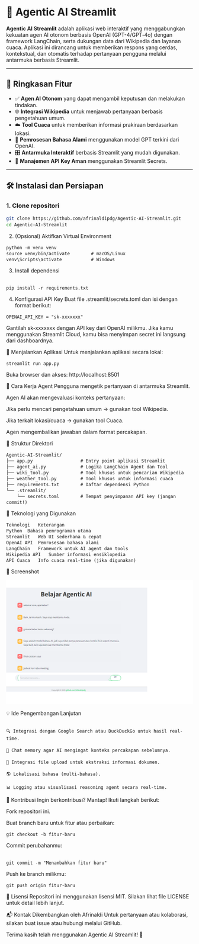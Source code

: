 # 🔮 Agentic AI Streamlit

**Agentic AI Streamlit** adalah aplikasi web interaktif yang menggabungkan kekuatan agen AI otonom berbasis OpenAI (GPT-4/GPT‑4o) dengan framework LangChain, serta dukungan data dari Wikipedia dan layanan cuaca. Aplikasi ini dirancang untuk memberikan respons yang cerdas, kontekstual, dan otomatis terhadap pertanyaan pengguna melalui antarmuka berbasis Streamlit.

---

## 📌 Ringkasan Fitur

- ✅ **Agen AI Otonom** yang dapat mengambil keputusan dan melakukan tindakan.
- 🌐 **Integrasi Wikipedia** untuk menjawab pertanyaan berbasis pengetahuan umum.
- ☁️ **Tool Cuaca** untuk memberikan informasi prakiraan berdasarkan lokasi.
- 🧠 **Pemrosesan Bahasa Alami** menggunakan model GPT terkini dari OpenAI.
- 🎛️ **Antarmuka Interaktif** berbasis Streamlit yang mudah digunakan.
- 🔐 **Manajemen API Key Aman** menggunakan Streamlit Secrets.

---

## 🛠️ Instalasi dan Persiapan

### 1. Clone repositori

```bash
git clone https://github.com/afrinaldipdg/Agentic-AI-Streamlit.git
cd Agentic-AI-Streamlit

```
2. (Opsional) Aktifkan Virtual Environment

```
python -m venv venv
source venv/bin/activate        # macOS/Linux
venv\Scripts\activate           # Windows
```

3. Install dependensi
```

pip install -r requirements.txt
```
4. Konfigurasi API Key
Buat file .streamlit/secrets.toml dan isi dengan format berikut:
```
OPENAI_API_KEY = "sk-xxxxxxx"
```
Gantilah sk-xxxxxxx dengan API key dari OpenAI milikmu.
Jika kamu menggunakan Streamlit Cloud, kamu bisa menyimpan secret ini langsung dari dashboardnya.

🚀 Menjalankan Aplikasi
Untuk menjalankan aplikasi secara lokal:

```
streamlit run app.py
```
Buka browser dan akses: http://localhost:8501

🧠 Cara Kerja Agent
Pengguna mengetik pertanyaan di antarmuka Streamlit.

Agen AI akan mengevaluasi konteks pertanyaan:

Jika perlu mencari pengetahuan umum → gunakan tool Wikipedia.

Jika terkait lokasi/cuaca → gunakan tool Cuaca.

Agen mengembalikan jawaban dalam format percakapan.

📂 Struktur Direktori
```
Agentic-AI-Streamlit/
├── app.py                  # Entry point aplikasi Streamlit
├── agent_ai.py             # Logika LangChain Agent dan Tool
├── wiki_tool.py            # Tool khusus untuk pencarian Wikipedia
├── weather_tool.py         # Tool khusus untuk informasi cuaca
├── requirements.txt        # Daftar dependensi Python
└── .streamlit/
    └── secrets.toml        # Tempat penyimpanan API key (jangan commit!)
```
🧰 Teknologi yang Digunakan
```
Teknologi	Keterangan
Python	Bahasa pemrograman utama
Streamlit	Web UI sederhana & cepat
OpenAI API	Pemrosesan bahasa alami
LangChain	Framework untuk AI agent dan tools
Wikipedia API	Sumber informasi ensiklopedia
API Cuaca	Info cuaca real-time (jika digunakan)
```
📸 Screenshot

![Tampilan Aplikasi](docs/agentic_ai.png)






💡 Ide Pengembangan Lanjutan
```

🔍 Integrasi dengan Google Search atau DuckDuckGo untuk hasil real-time.

💬 Chat memory agar AI mengingat konteks percakapan sebelumnya.

📁 Integrasi file upload untuk ekstraksi informasi dokumen.

🌎 Lokalisasi bahasa (multi-bahasa).

📊 Logging atau visualisasi reasoning agent secara real-time.

```

🤝 Kontribusi
Ingin berkontribusi? Mantap! Ikuti langkah berikut:

Fork repositori ini.

Buat branch baru untuk fitur atau perbaikan:

```
git checkout -b fitur-baru

```
Commit perubahanmu:

```

git commit -m "Menambahkan fitur baru"

```
Push ke branch milikmu:

```
git push origin fitur-baru

```

📄 Lisensi
Repositori ini menggunakan lisensi MIT. Silakan lihat file LICENSE untuk detail lebih lanjut.

📬 Kontak
Dikembangkan oleh Afrinaldi
Untuk pertanyaan atau kolaborasi, silakan buat issue atau hubungi melalui GitHub.

Terima kasih telah menggunakan Agentic AI Streamlit! 🌟
